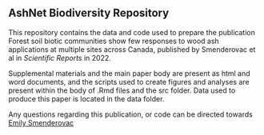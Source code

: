 ## AshNet Biodiversity Repository

This repository contains the data and code used to prepare the publication Forest soil biotic communities show few responses to wood ash applications at multiple sites across Canada, published by Smenderovac et al in *Scientific Reports* in 2022. 

Supplemental materials and the main paper body are present as html and word documents, and the scripts used to create figures and analyses are present within the body of .Rmd files and the src folder. Data used to produce this paper is located in the data folder.

Any questions regarding this publication, or code can be directed towards [Emily Smenderovac](mailto:emily.smenderovac@nrcan-rncan.gc.ca) 
